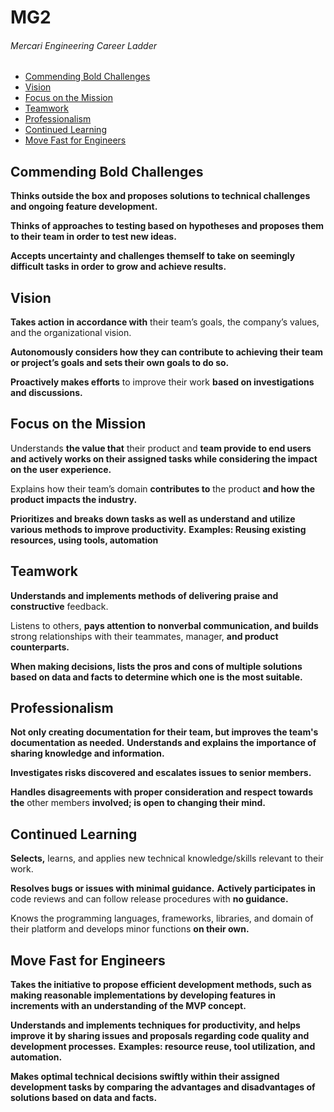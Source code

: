 # MG2
###### Mercari Engineering Career Ladder

 * [Commending Bold Challenges](#commending-bold-challenges)
 * [Vision](#vision)
 * [Focus on the Mission](#focus-on-the-mission)
 * [Teamwork](#teamwork)
 * [Professionalism](#professionalism)
 * [Continued Learning](#continued-learning)
 * [Move Fast for Engineers](#move-fast-for-engineers)

## Commending Bold Challenges
**Thinks outside the box and proposes solutions to technical challenges and ongoing feature development.**

**Thinks of approaches to testing based on hypotheses and proposes them to their team in order to test new ideas.**

**Accepts uncertainty and challenges themself to take on seemingly difficult tasks in order to grow and achieve results.**


## Vision
**Takes action in accordance with** their team’s goals, the company’s values, and the organizational vision.

**Autonomously considers how they can contribute to achieving their team or project’s goals and sets their own goals to do so.**

**Proactively makes efforts** to improve their work **based on investigations and discussions.**


## Focus on the Mission
Understands **the value that** their product and **team provide to end users and actively works on their assigned tasks while considering the impact on the user experience.**

Explains how their team’s domain **contributes to** the product **and how the product impacts the industry.**

**Prioritizes and breaks down tasks as well as understand and utilize various methods to improve productivity.**
**Examples: Reusing existing resources, using tools, automation**


## Teamwork
**Understands and implements methods of delivering praise and constructive** feedback.

Listens to others, **pays attention to nonverbal communication, and builds** strong relationships with their teammates, manager, **and product counterparts.**

**When making decisions, lists the pros and cons of multiple solutions based on data and facts to determine which one is the most suitable.**


## Professionalism
**Not only creating documentation for their team, but improves the team's documentation as needed.**
**Understands and explains the importance of sharing knowledge and information.**

**Investigates risks discovered and escalates issues to senior members.**

**Handles disagreements with proper consideration and respect towards the** other members **involved; is open to changing their mind.**


## Continued Learning
**Selects,** learns, and applies new technical knowledge/skills relevant to their work.

**Resolves bugs or issues with minimal guidance.**
**Actively participates in** code reviews and can follow release procedures with **no guidance.**

Knows the programming languages, frameworks, libraries, and domain of their platform and develops minor functions **on their own.**

## Move Fast for Engineers
**Takes the initiative to propose efficient development methods, such as making reasonable implementations by developing features in increments with an understanding of the MVP concept.**

**Understands and implements techniques for productivity, and helps improve it by sharing issues and proposals regarding code quality and development processes.**
**Examples: resource reuse, tool utilization, and automation.**

**Makes optimal technical decisions swiftly within their assigned development tasks by comparing the advantages and disadvantages of solutions based on data and facts.**

